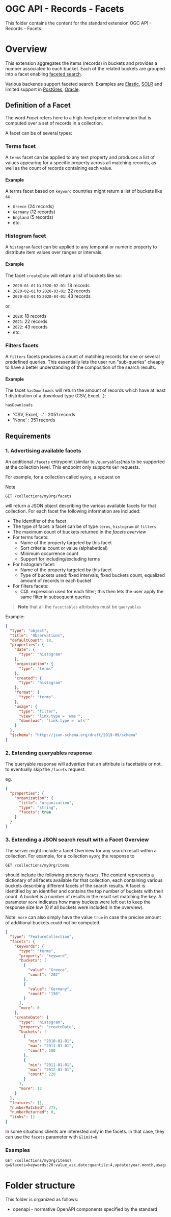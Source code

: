 # OGC API - Records - Facets

This folder contains the content for the standard extension OGC API - Records - Facets.

# Overview

This extension aggregates the items (records) in buckets and provides a number associated to each bucket. Each of the related buckets are grouped into a facet enabling [faceted search](https://en.wikipedia.org/wiki/Faceted_search).

Various backends support faceted search. Examples are [Elastic](https://www.elastic.co/guide/en/elasticsearch/reference/current/search-aggregations-bucket-terms-aggregation.html), [SOLR](https://solr.apache.org/guide/8_8/json-facet-api.html) and limited support in [PostGres](https://akorotkov.github.io/blog/2016/06/17/faceted-search/), [Oracle](https://blogs.oracle.com/apex/apex-192-faceted-search).

## Definition of a Facet

The word _Facet_ refers here to a high-level piece of information that is computed over a set of records in a
collection.

A facet can be of several types:

### Terms facet

A `terms` facet can be applied to any text property and produces a list of values appearing for a specific
property across all matching records, as well as the count of records containing each value.

#### Example

A terms facet based on `keyword` countries might return a list of buckets like so:

* `Greece` (24 records)
* `Germany` (12 records)
* `England` (5 records)
* etc.

### Histogram facet

A `histogram` facet can be applied to any temporal or numeric property to distribute item values over ranges or intervals.

#### Example

The facet `createDate` will return a list of buckets like so:

* `2020-01-01` to `2020-02-01`: 18 records
* `2020-02-01` to `2020-03-01`: 22 records
* `2020-03-01` to `2020-04-01`: 43 records

or
* `2020`: 18 records
* `2021`: 22 records
* `2022`: 43 records
* etc.

### Filters facets

A `filters` facets produces a count of matching records for one or several predefined queries. This essentially
lets the user run "sub-queries" cheaply to have a better understanding of the composition of the search results.

#### Example

The facet `hasDownloads` will return the amount of records which have at least 1 distribution of a download type (CSV, Excel...):

`hasDownloads`
* 'CSV, Excel, ...' : 2051 records
* 'None' : 351 records


## Requirements

### 1. Advertising available facets

An additional `/facets` entrypoint (similar to `/queryables`)has to be supported at the collection level. This endpoint only supports `GET` requests.

For example, for a collection called `myOrg`, a request on

Note
```http request
GET /collections/myOrg/facets
```

will return a JSON object describing the various available facets for that collection. For each facet the
following information are included:

* The identifier of the facet
* The type of facet: a facet can be of type `terms`, `histogram` or `filters`
* The maximum count of buckets returned in the _facets overview_
* For terms facets:
  * Name of the property targeted by this facet
  * Sort criteria: count or value (alphabetical)
  * Minimum occurrence count
  * Support for including/excluding terms
* For histogram facet:
  * Name of the property targeted by this facet
  * Type of buckets used: fixed intervals, fixed buckets count, equalized amount of records in each bucket
* For filters facets:
  * CQL expression used for each filter; this then lets the user apply the same filter in subsequent queries

> **Note** that all the `facettables` attributes must be `queryables`

Example:

```json
{
  "type": "object",
  "title": "Observations",
  "defaultCount": 10,
  "properties": {
    "date": {
      "type": "histogram"
    },
    "organization": {
      "type": "terms"
    },
    "created": {
      "type": "histogram"
    },
    "format": {
      "type": "terms"
    },
    "usage": {
      "type": "filter",
      "view": "link.type = 'wms'",
      "download": "link.type = 'wfs'"
    }
  },
  "$schema": "http://json-schema.org/draft/2019-09/schema"
}
```
### 2. Extending queryables response

The queryable response will advertize that an attribute is facettable or not, to eventually skip the `/facets` request.

eg.
```json
{
  "properties": {
    "organization": {
      "title": "organization",
      "type": "string",
      "facets": true
    }
  }
}
```
### 3. Extending a JSON search result with a Facet Overview

The server might include a facet Overview for any search result within a collection. For example, for a collection `myOrg` the response to

```http request
GET /collections/myOrg/items
```

should include the following property `facets`. The content represents a dictionary of all facets available
for that collection, each containing
various buckets describing different facets of the search results.
A facet is identified by an identifier and contains the top number of buckets with
their count. A bucket is a number of results in the result set matching the key. A parameter `more`
indicates how many buckets were left out to keep the response size low (0 if all buckets were included in the overview).

Note: `more` can also simply have the value `true` in case the precise amount of additional buckets could not be
computed.

```json
{
  "type": "FeatureCollection",
  "facets": {
    "keywords": {
      "type": "terms",
      "property": "keyword",
      "buckets": [
        {
          "value": "Greece",
          "count": "202"
        },
        {
          "value": "Germany",
          "count": "150"
        }
      ],
      "more": 0
    },
    "createDate": {
      "type": "histogram",
      "property": "createDate",
      "buckets": [
        {
          "min": "2010-01-01",
          "max": "2011-01-01",
          "count": 100
        },
        {
          "min": "2011-01-01",
          "max": "2012-01-01",
          "count": 220
        }
      ],
      "more": 12
    }
  },
  "features": [],
  "numberMatched": 375,
  "numberReturned": 0,
  "links": []
}
```

In some situations clients are interested only in the facets. In that case, they can use the `facets` parameter with `&limit=0`.

### Examples
```
GET /collections/myOrg/items?q=&facets=keywords:20:value_asc,date:quantile:4,update:year.month,usage
```

# Folder structure

This folder is organized as follows:

* openapi - normative OpenAPI components specified by the standard

